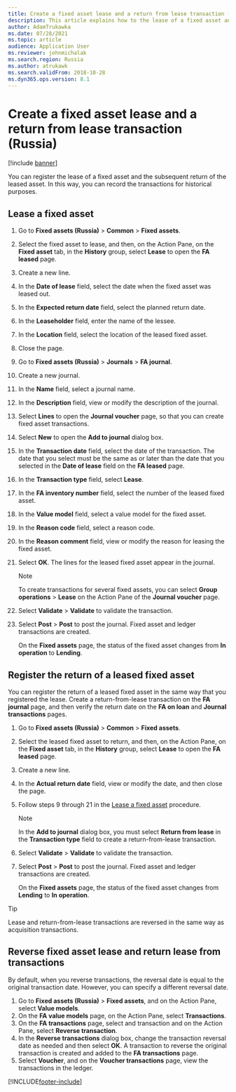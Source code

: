 ```yaml
---
title: Create a fixed asset lease and a return from lease transaction (Russia)
description: This article explains how to the lease of a fixed asset and the subsequent return of the leased asset in Microsoft Dynamics 365 Finance in Russia.
author: AdamTrukawka
ms.date: 07/28/2021
ms.topic: article
audience: Application User
ms.reviewer: johnmichalak
ms.search.region: Russia
ms.author: atrukawk
ms.search.validFrom: 2018-10-28
ms.dyn365.ops.version: 8.1
---
```


# Create a fixed asset lease and a return from lease transaction (Russia)

[!include [banner](../../includes/banner.md)]

You can register the lease of a fixed asset and the subsequent return of the leased asset. In this way, you can record the transactions for historical purposes.

## Lease a fixed asset

1. Go to **Fixed assets (Russia)** \> **Common** \> **Fixed assets**.
2. Select the fixed asset to lease, and then, on the Action Pane, on the **Fixed asset** tab, in the **History** group, select **Lease** to open the **FA leased** page.
3. Create a new line.
4. In the **Date of lease** field, select the date when the fixed asset was leased out.
5. In the **Expected return date** field, select the planned return date.
6. In the **Leaseholder** field, enter the name of the lessee.
7. In the **Location** field, select the location of the leased fixed asset.
8. Close the page.
9. Go to **Fixed assets (Russia)** \> **Journals** \> **FA journal**.
10. Create a new journal.
11. In the **Name** field, select a journal name.
12. In the **Description** field, view or modify the description of the journal.
13. Select **Lines** to open the **Journal voucher** page, so that you can create fixed asset transactions.
14. Select **New** to open the **Add to journal** dialog box.
15. In the **Transaction date** field, select the date of the transaction. The date that you select must be the same as or later than the date that you selected in the **Date of lease** field on the **FA leased** page.
16. In the **Transaction type** field, select **Lease**.
17. In the **FA inventory number** field, select the number of the leased fixed asset.
18. In the **Value model** field, select a value model for the fixed asset.
19. In the **Reason code** field, select a reason code.
20. In the **Reason comment** field, view or modify the reason for leasing the fixed asset.
21. Select **OK**. The lines for the leased fixed asset appear in the journal.

    > [!NOTE]
    > To create transactions for several fixed assets, you can select **Group operations** \> **Lease** on the Action Pane of the **Journal voucher** page.

22. Select **Validate** \> **Validate** to validate the transaction.
23. Select **Post** \> **Post** to post the journal. Fixed asset and ledger transactions are created.

    On the **Fixed assets** page, the status of the fixed asset changes from **In operation** to **Lending**.

## Register the return of a leased fixed asset

You can register the return of a leased fixed asset in the same way that you registered the lease. Create a return-from-lease transaction on the **FA journal** page, and then verify the return date on the **FA on loan** and **Journal transactions** pages.

1. Go to **Fixed assets (Russia)** \> **Common** \> **Fixed assets**.
2. Select the leased fixed asset to return, and then, on the Action Pane, on the **Fixed asset** tab, in the **History** group, select **Lease** to open the **FA leased** page.
3. Create a new line.
4. In the **Actual return date** field, view or modify the date, and then close the page.
5. Follow steps 9 through 21 in the [Lease a fixed asset](#lease-a-fixed-asset) procedure.

    > [!NOTE]
    > In the **Add to journal** dialog box, you must select **Return from lease** in the **Transaction type** field to create a return-from-lease transaction.

6. Select **Validate** \> **Validate** to validate the transaction.
7. Select **Post** \> **Post** to post the journal. Fixed asset and ledger transactions are created.

    On the **Fixed assets** page, the status of the fixed asset changes from **Lending** to **In operation**.

> [!TIP]
> Lease and return-from-lease transactions are reversed in the same way as acquisition transactions.

## Reverse fixed asset lease and return lease from transactions
By default, when you reverse transactions, the reversal date is equal to the original transaction date. However, you can specify a different reversal date.

1. Go to **Fixed assets (Russia)** > **Fixed assets**, and on the Action Pane, select **Value models**.
2. On the **FA value models** page, on the Action Pane, select **Transactions**.
3. On the **FA transactions** page, select and transaction and on the Action Pane, select **Reverse transaction**.
4. In the **Reverse transactions** dialog box, change the transaction reversal date as needed and then select **OK**. A transaction to reverse the original transaction is created and added to the **FA transactions** page.
5. Select **Voucher**, and on the **Voucher transactions** page, view the transactions in the ledger.


[!INCLUDE[footer-include](../../../includes/footer-banner.md)]
